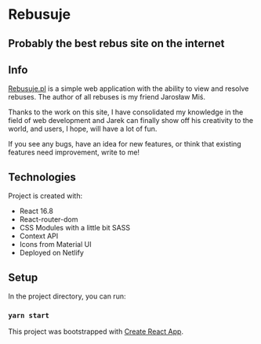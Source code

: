 # Rebusuje 
## Probably the best rebus site on the internet


## Info

[Rebusuje.pl](www.rebusuje.pl) is a simple web application with the ability to view and resolve rebuses.
The author of all rebuses is my friend Jarosław Miś.

Thanks to the work on this site, I have consolidated my knowledge in the field of web development and Jarek can finally show off his creativity to the world, and users, I hope, will have a lot of fun.

If you see any bugs, have an idea for new features, or think that existing features need improvement, write to me!


 ## Technologies
Project is created with:
* React 16.8
* React-router-dom
* CSS Modules with a little bit SASS
* Context API
* Icons from Material UI
* Deployed on Netlify




## Setup

In the project directory, you can run:

### `yarn start`

This project was bootstrapped with [Create React App](https://github.com/facebook/create-react-app).

